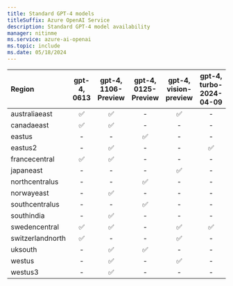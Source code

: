 ```yaml
---
title: Standard GPT-4 models
titleSuffix: Azure OpenAI Service
description: Standard GPT-4 model availability
manager: nitinme
ms.service: azure-ai-openai
ms.topic: include
ms.date: 05/18/2024
---
```


| **Region**   | **gpt-4**, **0613**   | **gpt-4**, **1106-Preview**   | **gpt-4**, **0125-Preview**   | **gpt-4**, **vision-preview**   | **gpt-4**, **turbo-2024-04-09**   | **gpt-4o**, **2024-05-13** |  **gpt-4-32k**, **0613**   |
|:-----------------|:-------------------:|:---------------------------:|:---------------------------:|:-----------------------------:|:-------------------------------------:|:---------------------------:|:-----------------------:|
| australiaeast    | ✅                | ✅                        | -                       | ✅                          | -                   | -                              | ✅                    |
| canadaeast       | ✅                | ✅                        | -                       | -                         | -                      | -                             | ✅                    |
| eastus           | -               | -                       | ✅                        | -                         | -                         | ✅                                 | -                   |
| eastus2          | -               | ✅                        | -                       | -                         | ✅                         | ✅                                 | -                   |
| francecentral    | ✅                | ✅                        | -                       | -                         | -                         | -                            | ✅                    |
| japaneast        | -               | -                       | -                       | ✅                          | -                          | -                              | -                   |
| northcentralus   | -               | -                       | ✅                        | -                         | -                          | ✅                                  | -                   |
| norwayeast       | -               | ✅                        | -                       | -                         | -                          | -                              | -                   |
| southcentralus   | -               | -                       | ✅                        | -                         | -                          | ✅                                  | -                   |
| southindia       | -               | ✅                        | -                       | -                         | -                          | -                              | -                   |
| swedencentral    | ✅                | ✅                        | -                       | ✅                          | ✅                      | -                            | ✅                    |
| switzerlandnorth | ✅                | -                       | -                       | ✅                          | -                          | -                            | ✅                    |
| uksouth          | -               | ✅                        | ✅                        | -                         | -                          | -                            | -                   |
| westus           | -               | ✅                        | -                       | ✅                          | -                          | ✅                                | -                   |
| westus3          | -               | ✅                        | -                       | -                         | -                          | ✅                                   | -                   |
